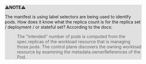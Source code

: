 <div style="margin:2em; background-color: #e0e0e0;">

<strong>⚠️NOTE️️️⚠️</strong>

The manifest is using label selectors are being used to identify pods. How does it know what the replica count is for the replica set / deployment / or stateful set? According to the docs:

> The "intended" number of pods is computed from the spec.replicas of the workload resource that is managing those pods. The control plane discovers the owning workload resource by examining the metadata.ownerReferences of the Pod.
</div>

